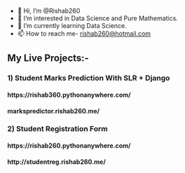- 👋 Hi, I’m @Rishab260
- 👀 I’m interested in Data Science and Pure Mathematics.
- 🌱 I’m currently learning Data Science.
- 📫 How to reach me- rishab260@hotmail.com

<h2>My Live Projects:- </h2>
<h3>1) Student Marks Prediction With SLR + Django </h3>
  <h4> https://rishab360.pythonanywhere.com/ </h4>
  <h4> markspredictor.rishab260.me/ </h4>
<h3>2) Student Registration Form </h3>
 <h4>  https://rishab260.pythonanywhere.com/</h4>
 <h4> http://studentreg.rishab260.me/ </h4>
<!---
Rishab260/Rishab260 is a ✨ special ✨ repository because its `README.md` (this file) appears on your GitHub profile.
You can click the Preview link to take a look at your changes.
--->

